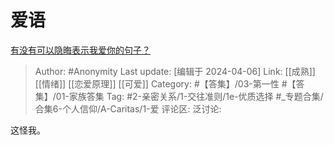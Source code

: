 # 爱语
[有没有可以隐晦表示我爱你的句子？](https://www.zhihu.com/question/406378364/answer/1617786853)

> Author: #Anonymity
> Last update: [编辑于 2024-04-06]
> Link: [[成熟]] [[情绪]] [[恋爱原理]] [[可爱]]
> Category: #【答集】/03-第一性 #【答集】/01-家族答集 
> Tag: #2-亲密关系/1-交往准则/1e-优质选择 #_专题合集/合集6-个人信仰/A-Caritas/1-爱
> 评论区:
> 泛讨论:

这怪我。
